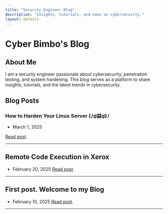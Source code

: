 ```yaml
---
title: "Security Engineer Blog"
description: "Insights, tutorials, and news on cybersecurity."
layout: default
---
```


# Cyber Bimbo's Blog

## About Me
  I am a security engineer passionate about cybersecurity, penetration testing, and system hardening. This blog serves as a platform to share insights, tutorials, and the latest trends in cybersecurity.

## Blog Posts

### **How to Harden Your Linux Server (ﾉಥ益ಥ)ﾉ** 
- March 1, 2025
  
[Read post](./posts/welcome.md).
* * *

## **Remote Code Execution in Xerox** 
- February 20, 2025
[Read post](./posts/xerox_rce.md).
* * *

## **First post. Welcome to my Blog**
- February 10, 2025
[Read post](./posts/welcome.md).
* * *

<!-- FLAG{90301b43aa389dfea1c127797877ba6bede72964} -->
